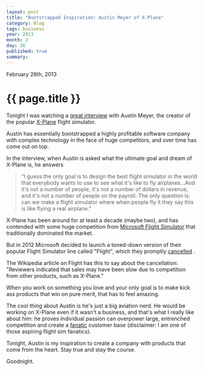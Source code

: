 ```yaml
---
layout: post
title: "Bootstrapped Inspiration: Austin Meyer of X-Plane"
category: Blog
tags: business
year: 2013
month: 2
day: 26
published: true
summary: 
---
```


<p class="meta">February 26th, 2013</p>

# {{ page.title }} #

Tonight I was watching a [great interview](http://www.youtube.com/watch?v=KmdiQcybhLw) with Austin Meyer, the creator of the popular [X-Plane](http://x-plane.com/) flight simulator.

Austin has essentially bootstrapped a highly profitable software company with complex technology in the face of huge competitors, and over time has come out on top.

In the interview, when Austin is asked what the ultimate goal and dream of X-Plane is, he answers

> "I guess the only goal is to design the best flight simulator in the world that everybody wants to use to see what it's like to fly airplanes...And it's not a number of people, it's not a number of dollars in revenue, and it's not a number of people on the payroll. The only question is: can we make a flight simulator where when people fly it they say this is like flying a real airplane."

X-Plane has been around for at least a decade (maybe two), and has contended with some huge competition from [Microsoft Flight Simulator](http://en.wikipedia.org/wiki/Microsoft_Flight_Simulator) that traditionally dominated the market.

But in 2012 Microsoft decided to launch a toned-down version of their popular Flight Simulator line called "Flight", which they promptly [cancelled](http://en.wikipedia.org/wiki/Microsoft_Flight#Cancellation) .

The Wikipedia article on Flight has this to say about the cancellation: "Reviewers indicated that sales may have been slow due to competition from other products, such as X-Plane."

When you work on something you love and your only goal is to make kick ass products that win on pure merit, that has to feel amazing.

The cool thing about Austin is he's just a big aviation nerd. He would be working on X-Plane even if it wasn't a business, and that's what I really like about him: he proves individual passion can overpower large, entrenched competition and create a [fanatic](http://x-plane.org/) customer base (disclaimer: I am one of those aspiring flight sim fanatics).

Tonight, Austin is my inspiration to create a company with products that come from the heart. Stay true and stay the course.

Goodnight.
